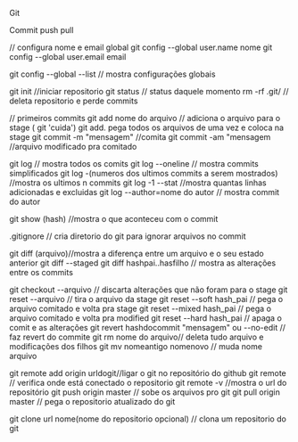 Git 

Commit
push
pull

// configura nome e email global 
git config --global user.name nome
git config --global user.email email

git config --global --list // mostra configurações globais

 
git init //iniciar repositorio
git status // status daquele momento
rm -rf .git/ // deleta repositorio e perde commits

// primeiros commits
git add nome do arquivo // adiciona o arquivo para o stage ( git 'cuida')
git add. pega todos os arquivos de uma vez e coloca na stage
git  commit -m "mensagem" //comita
git  commit -am "mensagem //arquivo modificado pra comitado

git log // mostra todos os comits
git log --oneline // mostra commits simplificados
git log -(numeros dos ultimos commits a serem mostrados) //mostra os ultimos n commits
git log -1 --stat //mostra quantas linhas adicionadas e excluidas
git log --author=nome do autor // mostra commit do autor

git show (hash) //mostra o que aconteceu com o commit

.gitignore // cria diretorio do git para ignorar arquivos no commit

git diff (arquivo)//mostra a diferença entre um arquivo e o seu estado anterior
git diff --staged 
git diff hashpai..hasfilho // mostra as alterações entre os commits


git checkout --arquivo // discarta alterações que não foram para o stage
git reset --arquivo // tira o arquivo da stage
git reset --soft hash_pai // pega o arquivo comitado e volta pra stage
git reset --mixed hash_pai // pega o arquivo comitado e volta pra modified
git reset --hard hash_pai // apaga o comit e as alterações
git revert hashdocommit "mensagem" ou --no-edit // faz revert do commite
git rm nome do arquivo// deleta tudo arquivo e modificações dos filhos
git mv nomeantigo nomenovo // muda nome arquivo


git remote add origin urldogit//ligar o git no repositório do github
git remote // verifica onde está conectado o repositorio
git remote -v //mostra o url do repositório
git push origin master // sobe os arquivos pro git
git pull origin master // pega o repositorio atualizado do git

git clone url nome(nome do repositorio opcional) // clona um repositorio do git